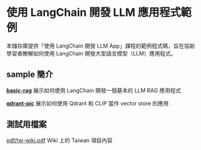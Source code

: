 # 使用 LangChain 開發 LLM 應用程式範例

本儲存庫提供「使用 LangChain 開發 LLM App」課程的範例程式碼，旨在協助學習者瞭解如何使用 LangChain 開發大型語言模型（LLM）應用程式。

## sample 簡介

[**basic-rag**](https://github.com/wm4n/langchain-llm-app-sample/tree/main/basic-rag) 展示如何使用 LangChain 開發一個基本的 LLM RAG 應用程式

[**qdrant-pic**](https://github.com/wm4n/langchain-llm-app-sample/tree/main/qdrant-pic) 展示如何使用 Qdrant 和 CLIP 當作 vector store 的應用

## 測試用檔案

[pdf/tw-wiki.pdf](https://github.com/wm4n/langchain-llm-app-sample/blob/main/pdf/tw-wiki.pdf) Wiki 上的 Taiwan 項目內容

